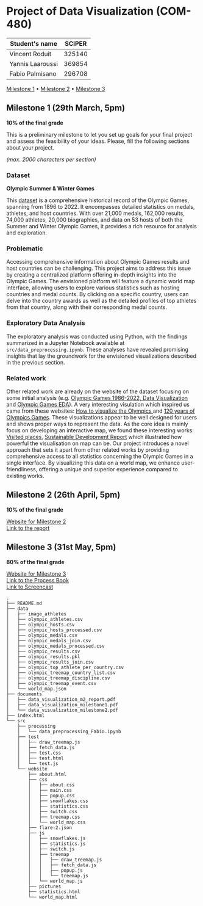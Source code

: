 # Project of Data Visualization (COM-480)

| Student's name | SCIPER |
| -------------- | ------ |
|Vincent Roduit | 325140|
| Yannis Laaroussi| 369854|
| Fabio Palmisano| 296708 |

[Milestone 1](#milestone-1) • [Milestone 2](#milestone-2) • [Milestone 3](#milestone-3)

## Milestone 1 (29th March, 5pm)

**10% of the final grade**

This is a preliminary milestone to let you set up goals for your final project and assess the feasibility of your ideas.
Please, fill the following sections about your project.

*(max. 2000 characters per section)*

### Dataset

**Olympic Summer & Winter Games**

This [dataset](https://www.kaggle.com/datasets/piterfm/olympic-games-medals-19862018/data) is a comprehensive historical record of the Olympic Games, spanning from 1896 to 2022. It encompasses detailed statistics on medals, athletes, and host countries. With over 21,000 medals, 162,000 results, 74,000 athletes, 20,000 biographies, and data on 53 hosts of both the Summer and Winter Olympic Games, it provides a rich resource for analysis and exploration.

### Problematic

Accessing comprehensive information about Olympic Games results and host countries can be challenging. This project aims to address this issue by creating a centralized platform offering in-depth insights into the Olympic Games. The envisioned platform will feature a dynamic world map interface, allowing users to explore various statistics such as hosting countries and medal counts. By clicking on a specific country, users can delve into the country awards as well as the detailed profiles of top athletes from that country, along with their corresponding medal counts.

### Exploratory Data Analysis

The exploratory analysis was conducted using Python, with the findings summarized in a Jupyter Notebook available at `src/data_preprocessing.ipynb`. These analyses have revealed promising insights that lay the groundwork for the envisioned visualizations described in the previous section.

### Related work

Other related work are already on the website of the dataset focusing on some initial analysis (e.g. [Olympic Games 1986-2022, Data Visualization](https://www.kaggle.com/code/piterfm/olympic-games-1986-2022-data-visualization#How-is-data-look-like?) and [Olympic Games EDA](https://www.kaggle.com/code/kalilurrahman/olympic-games-eda)). A very interesting visulation which inspired us came from these websites: [How to visualize the Olympics ](https://flourish.studio/blog/visualizing-olympics/) and [120 years of Olympics Games](https://towardsdatascience.com/120-years-of-olympic-games-56411bc4bd53). These visualizations appear to be well designed for users and shows proper ways to represent the data. As the core idea is mainly focus on developing an interactive map, we found these interesting works: [Visited places](https://visitedplaces.com/), [Sustainable Development Report](https://dashboards.sdgindex.org/map)
which illustrated how powerful the visualisation on map can be.
Our project introduces a novel approach that sets it apart from other related works by providing comprehensive access to all statistics concerning the Olympic Games in a single interface. By visualizing this data on a world map, we enhance user-friendliness, offering a unique and superior experience compared to existing works.


## Milestone 2 (26th April, 5pm)

**10% of the final grade**

[Website for Milestone 2](https://com-480-data-visualization.github.io/team_slo) \
[Link to the report](./documents/data_visualization_m2_report.pdf)

## Milestone 3 (31st May, 5pm)

**80% of the final grade**

[Website for Milestone 3](https://com-480-data-visualization.github.io/team_slo) \
[Link to the Process Book](./documents/data_visualization_m3_report.pdf) \
[Link to Screencast](./document/data_visualization_m3.mp4)
```
.
├── README.md
├── data
│   ├── image_athletes
│   ├── olympic_athletes.csv
│   ├── olympic_hosts.csv
│   ├── olympic_hosts_processed.csv
│   ├── olympic_medals.csv
│   ├── olympic_medals_join.csv
│   ├── olympic_medals_processed.csv
│   ├── olympic_results.csv
│   ├── olympic_results.pkl
│   ├── olympic_results_join.csv
│   ├── olympic_top_athlete_per_country.csv
│   ├── olympic_treemap_country_list.csv
│   ├── olympic_treemap_discipline.csv
│   ├── olympic_treemap_event.csv
│   └── world_map.json
├── documents
│   ├── data_visualization_m2_report.pdf
│   ├── data_visualization_milestone1.pdf
│   └── data_visualization_milestone2.pdf
├── index.html
└── src
    ├── processing
    │   └── data_preprocessing_Fabio.ipynb
    ├── test
    │   ├── draw_treemap.js
    │   ├── fetch_data.js
    │   ├── test.css
    │   ├── test.html
    │   └── test.js
    └── website
        ├── about.html
        ├── css
        │   ├── about.css
        │   ├── main.css
        │   ├── popup.css
        │   ├── snowflakes.css
        │   ├── statistics.css
        │   ├── switch.css
        │   ├── treemap.css
        │   └── world_map.css
        ├── flare-2.json
        ├── js
        │   ├── snowflakes.js
        │   ├── statistics.js
        │   ├── switch.js
        │   ├── treemap
        │   │   ├── draw_treemap.js
        │   │   ├── fetch_data.js
        │   │   ├── popup.js
        │   │   └── treemap.js
        │   └── world_map.js
        ├── pictures
        ├── statistics.html
        └── world_map.html
```

